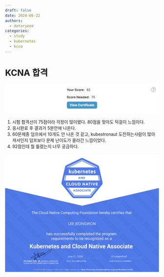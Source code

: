 ```yaml
---
draft: false
date: 2024-06-22
authors:
  - dotoryeee
categories:
  - study
  - kubernetes
  - kcna
---
```

# KCNA 합격

![](./kcna/score.png)

<!-- more -->

1. 시험 합격선이 75점이라 걱정이 많이됐다. 80점을 맞아도 턱걸이 느낌이다.
2. 응시완료 후 결과가 5분안에 나온다.
3. 60문제중 덤프에서 10개도 안 나온 것 같고, kubestronaut 도전하는사람이 많아져서인지 덤프보다 문제 난이도가 올라간 느낌이었다.
4. 92점인데 뭘 틀렸는지 너무 궁금하다.

![](./kcna/Screenshot%202024-06-22%20at%2011.50.55.png)